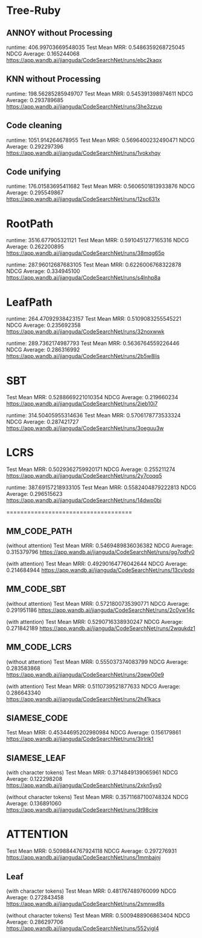 # Tree-Ruby

## ANNOY without Processing

runtime: 406.99703669548035
Test Mean MRR: 0.5486359268725045
NDCG Average: 0.165244068
https://app.wandb.ai/jianguda/CodeSearchNet/runs/ebc2kaqx

## KNN without Processing

runtime: 198.56285285949707
Test Mean MRR: 0.545391398974611
NDCG Average: 0.293789685
https://app.wandb.ai/jianguda/CodeSearchNet/runs/3he3zzup

## Code cleaning

runtime: 1051.914264678955
Test Mean MRR: 0.5696400232490471
NDCG Average: 0.292297396
https://app.wandb.ai/jianguda/CodeSearchNet/runs/1vokxhqy

## Code unifying

runtime: 176.01583695411682
Test Mean MRR: 0.5606501813933876
NDCG Average: 0.295549867
https://app.wandb.ai/jianguda/CodeSearchNet/runs/12sc631x

# RootPath

runtime: 3516.677905321121
Test Mean MRR: 0.5910451277165316
NDCG Average: 0.262200895
https://app.wandb.ai/jianguda/CodeSearchNet/runs/38mqg65p

runtime: 287.96012687683105
Test Mean MRR: 0.6226006768322878
NDCG Average: 0.334945100
https://app.wandb.ai/jianguda/CodeSearchNet/runs/s4lnhp8a

# LeafPath

runtime: 264.47092938423157
Test Mean MRR: 0.5109083255545221
NDCG Average: 0.235692358
https://app.wandb.ai/jianguda/CodeSearchNet/runs/32noxwwk

runtime: 289.7362174987793
Test Mean MRR: 0.5636764559226446
NDCG Average: 0.286316992
https://app.wandb.ai/jianguda/CodeSearchNet/runs/2b5w8lis

# SBT

Test Mean MRR: 0.5288669221010354
NDCG Average: 0.219660234
https://app.wandb.ai/jianguda/CodeSearchNet/runs/2ieb10i7

runtime: 314.50405955314636
Test Mean MRR: 0.5706178773533324
NDCG Average: 0.287421727
https://app.wandb.ai/jianguda/CodeSearchNet/runs/3oeguu3w

# LCRS

Test Mean MRR: 0.5029362759920171
NDCG Average: 0.255211274
https://app.wandb.ai/jianguda/CodeSearchNet/runs/2y7coqq5

runtime: 387.69157218933105
Test Mean MRR: 0.5582404879222813
NDCG Average: 0.296515623
https://app.wandb.ai/jianguda/CodeSearchNet/runs/14dwp0bi

====================================

## MM_CODE_PATH

(without attention)
Test Mean MRR: 0.5469489836036382
NDCG Average: 0.315379796
https://app.wandb.ai/jianguda/CodeSearchNet/runs/gg7odfv0

(with attention)
Test Mean MRR: 0.49290164776042644
NDCG Average: 0.214684944
https://app.wandb.ai/jianguda/CodeSearchNet/runs/13cvlpdo

## MM_CODE_SBT

(without attention)
Test Mean MRR: 0.5721800735390771
NDCG Average: 0.291951186
https://app.wandb.ai/jianguda/CodeSearchNet/runs/2c0yw14c

(with attention)
Test Mean MRR: 0.5290716338930247
NDCG Average: 0.271842189
https://app.wandb.ai/jianguda/CodeSearchNet/runs/2wqukdz1

## MM_CODE_LCRS

(without attention)
Test Mean MRR: 0.555037374083799
NDCG Average: 0.283583868
https://app.wandb.ai/jianguda/CodeSearchNet/runs/2qew00e9

(with attention)
Test Mean MRR: 0.5110739521877633
NDCG Average: 0.286643340
https://app.wandb.ai/jianguda/CodeSearchNet/runs/2h41kacs

## SIAMESE_CODE

Test Mean MRR: 0.45344695202980984
NDCG Average: 0.156179861
https://app.wandb.ai/jianguda/CodeSearchNet/runs/3lrlrlk1

## SIAMESE_LEAF

(with character tokens)
Test Mean MRR: 0.3714849139065961
NDCG Average: 0.122298208
https://app.wandb.ai/jianguda/CodeSearchNet/runs/2xkn5ys0

(without character tokens)
Test Mean MRR: 0.35711687100748324
NDCG Average: 0.136891060
https://app.wandb.ai/jianguda/CodeSearchNet/runs/3t98cire

# ATTENTION

Test Mean MRR: 0.5098844767924118
NDCG Average: 0.297276931
https://app.wandb.ai/jianguda/CodeSearchNet/runs/1mmbajnj

## Leaf

(with character tokens)
Test Mean MRR: 0.481767489760099
NDCG Average: 0.272843458
https://app.wandb.ai/jianguda/CodeSearchNet/runs/2smnwd8s

(without character tokens)
Test Mean MRR: 0.5009488906863404
NDCG Average: 0.286297706
https://app.wandb.ai/jianguda/CodeSearchNet/runs/552yigl4
